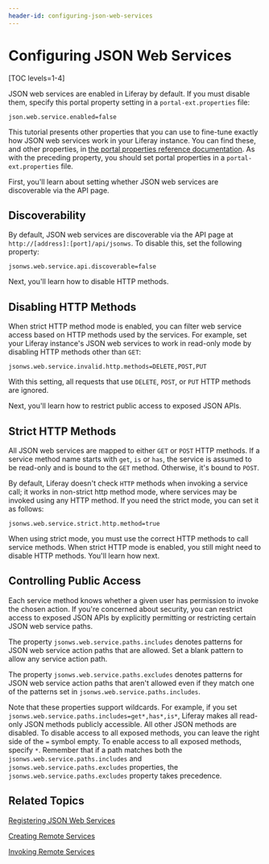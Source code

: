 ```yaml
---
header-id: configuring-json-web-services
---
```


# Configuring JSON Web Services

[TOC levels=1-4]

JSON web services are enabled in Liferay by default. If you must disable them,
specify this portal property setting in a `portal-ext.properties` file: 

    json.web.service.enabled=false

This tutorial presents other properties that you can use to fine-tune exactly
how JSON web services work in your Liferay instance. You can find these, and
other properties, in 
[the portal properties reference documentation](@platform-ref@/7.1-latest/propertiesdoc/portal.properties.html). 
As with the preceding property, you should set portal properties in a 
`portal-ext.properties` file. 

First, you'll learn about setting whether JSON web services are discoverable via 
the API page. 

## Discoverability

By default, JSON web services are discoverable via the API page at 
`http://[address]:[port]/api/jsonws`. To disable this, set the following 
property: 

    jsonws.web.service.api.discoverable=false

Next, you'll learn how to disable HTTP methods. 

## Disabling HTTP Methods

When strict HTTP method mode is enabled, you can filter web service access based
on HTTP methods used by the services. For example, set your Liferay instance's
JSON web services to work in read-only mode by disabling HTTP methods other than
`GET`: 

    jsonws.web.service.invalid.http.methods=DELETE,POST,PUT

With this setting, all requests that use `DELETE`, `POST`, or `PUT` HTTP methods 
are ignored. 

Next, you'll learn how to restrict public access to exposed JSON APIs. 

## Strict HTTP Methods

All JSON web services are mapped to either `GET` or `POST` HTTP methods. If a
service method name starts with `get`, `is` or `has`, the service is assumed to
be read-only and is bound to the `GET` method. Otherwise, it's bound to `POST`. 

By default, Liferay doesn't check `HTTP` methods when invoking a service
call; it works in non-strict http method mode, where services may be invoked
using any HTTP method. If you need the strict mode, you can set it as follows: 

    jsonws.web.service.strict.http.method=true

When using strict mode, you must use the correct HTTP methods to call service 
methods. When strict HTTP mode is enabled, you still might need to disable HTTP
methods. You'll learn how next. 

## Controlling Public Access

Each service method knows whether a given user has permission to invoke the 
chosen action. If you're concerned about security, you can restrict access
to exposed JSON APIs by explicitly permitting or restricting certain JSON web
service paths. 

The property `jsonws.web.service.paths.includes` denotes patterns for JSON web
service action paths that are allowed. Set a blank pattern to allow any service
action path. 

The property `jsonws.web.service.paths.excludes` denotes patterns for JSON web 
service action paths that aren't allowed even if they match one of the patterns 
set in `jsonws.web.service.paths.includes`. 

Note that these properties support wildcards. For example, if you set 
`jsonws.web.service.paths.includes=get*,has*,is*`, Liferay makes all read-only
JSON methods publicly accessible. All other JSON methods are disabled. To
disable access to all exposed methods, you can leave the right side of the `=`
symbol empty. To enable access to all exposed methods, specify `*`. Remember
that if a path matches both the `jsonws.web.service.paths.includes` and
`jsonws.web.service.paths.excludes` properties, the
`jsonws.web.service.paths.excludes` property takes precedence. 

## Related Topics

[Registering JSON Web Services](/docs/7-1/tutorials/-/knowledge_base/t/registering-json-web-services)

[Creating Remote Services](/docs/7-1/tutorials/-/knowledge_base/t/creating-remote-services)

[Invoking Remote Services](/docs/7-1/tutorials/-/knowledge_base/t/invoking-remote-services)
